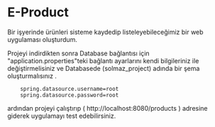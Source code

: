 # E-Product 

Bir işyerinde ürünleri sisteme kaydedip listeleyebileceğimiz bir web uygulaması oluşturdum.

Projeyi indirdikten sonra Database bağlantısı için "application.properties"teki bağlantı ayarlarını kendi bilgileriniz ile değiştirmelisiniz ve Databasede (solmaz_project) adında bir şema oluşturmalısınız .
        
        
        spring.datasource.username=root
        spring.datasource.password=root
        
ardından projeyi çalıştırıp  ( http://localhost:8080/products ) adresine giderek uygulamayı test edebilirsiniz.
